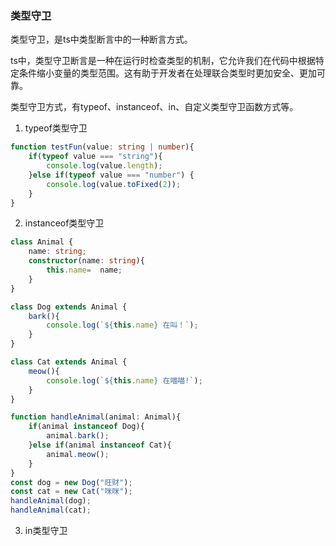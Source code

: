 ### 类型守卫

类型守卫，是ts中类型断言中的一种断言方式。

ts中，类型守卫断言是一种在运行时检查类型的机制，它允许我们在代码中根据特定条件缩小变量的类型范围。这有助于开发者在处理联合类型时更加安全、更加可靠。

类型守卫方式，有typeof、instanceof、in、自定义类型守卫函数方式等。

1. typeof类型守卫

```ts
function testFun(value: string | number){
    if(typeof value === "string"){
        console.log(value.length);
    }else if(typeof value === "number") {
        console.log(value.toFixed(2));
    }
}
```

2. instanceof类型守卫

```ts
class Animal {
    name: string;
    constructor(name: string){
        this.name=  name;
    }
}

class Dog extends Animal {
    bark(){
        console.log(`${this.name} 在叫！`);
    }
}

class Cat extends Animal {
    meow(){
        console.log(`${this.name} 在喵喵!`);
    }
}

function handleAnimal(animal: Animal){
    if(animal instanceof Dog){
        animal.bark();
    }else if(animal instanceof Cat){
        animal.meow();
    }
}
const dog = new Dog("旺财");
const cat = new Cat("咪咪");
handleAnimal(dog);
handleAnimal(cat);
```

3. in类型守卫
